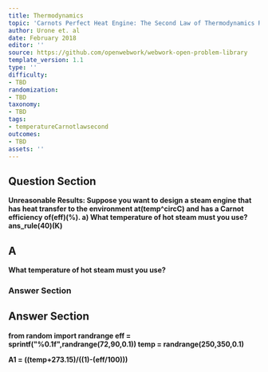 ```yaml
---
title: Thermodynamics
topic: 'Carnots Perfect Heat Engine: The Second Law of Thermodynamics Restated'
author: Urone et. al
date: February 2018
editor: ''
source: https://github.com/openwebwork/webwork-open-problem-library
template_version: 1.1
type: ''
difficulty:
- TBD
randomization:
- TBD
taxonomy:
- TBD
tags:
- temperatureCarnotlawsecond
outcomes:
- TBD
assets: ''
---
```


## Question Section 

<b>
<b>Unreasonable Results:<b> Suppose you want to design a steam engine that has heat transfer to the environment at(temp^circC) and has a Carnot efficiency of(eff)(%). 
a) What temperature of hot steam must you use?
ans_rule(40)(K)

## A
What temperature of hot steam must you use?
### Answer Section


## Answer Section

from random import randrange
eff = sprintf("%0.1f",randrange(72,90,0.1))
temp = randrange(250,350,0.1)

A1 = ((temp+273.15)/((1)-(eff/100)))
